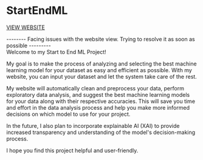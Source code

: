 # StartEndML

<a href="https://starttoendml.streamlit.app/">VIEW WEBSITE</a> 

-------- Facing issues with the website view. Trying to resolve it as soon as possible --------- <br>
Welcome to my Start to End ML Project!

My goal is to make the process of analyzing and selecting the best machine learning model for your dataset as easy and efficient as possible. With my website, you can input your dataset and let the system take care of the rest.

My website will automatically clean and preprocess your data, perform exploratory data analysis, and suggest the best machine learning models for your data along with their respective accuracies. This will save you time and effort in the data analysis process and help you make more informed decisions on which model to use for your project.

In the future, I also plan to incorporate explainable AI (XAI) to provide increased transparency and understanding of the model's decision-making process.

I hope you find this project helpful and user-friendly.
